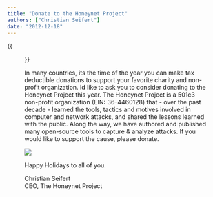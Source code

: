```yaml
---
title: "Donate to the Honeynet Project"
authors: ["Christian Seifert"]
date: "2012-12-18"
---
```

{{<figure src="images/banner.png" alt="Banner" width="50%">}}

In many countries, its the time of the year you can make tax deductible donations to support your favorite charity and non-profit organization. Id like to ask you to consider donating to the Honeynet Project this year. The Honeynet Project is a 501c3 non-profit organization (EIN: 36-4460128) that - over the past decade - learned the tools, tactics and motives involved in computer and network attacks, and shared the lessons learned with the public. Along the way, we have authored and published many open-source tools to capture & analyze attacks. If you would like to support the cause, please donate.

![](images/pixel.gif)

  
Happy Holidays to all of you.  
  
Christian Seifert  
CEO, The Honeynet Project
